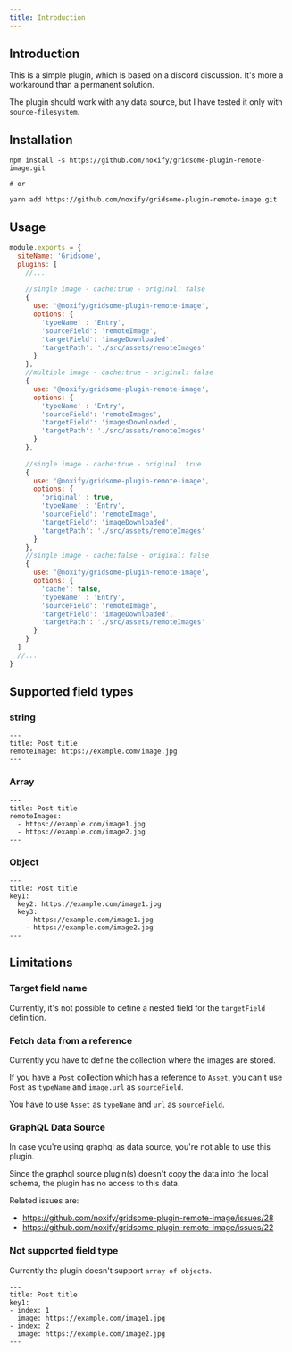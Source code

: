 ```yaml
---
title: Introduction
---
```


## Introduction

This is a simple plugin, which is based on a discord discussion.
It's more a workaround than a permanent solution.

The plugin should work with any data source, but I have tested it only with `source-filesystem`.

## Installation

```shell
npm install -s https://github.com/noxify/gridsome-plugin-remote-image.git

# or

yarn add https://github.com/noxify/gridsome-plugin-remote-image.git
```


## Usage

```js:title=gridsome.config.js
module.exports = {
  siteName: 'Gridsome',
  plugins: [
    //...
    
    //single image - cache:true - original: false
    {
      use: '@noxify/gridsome-plugin-remote-image',
      options: {
        'typeName' : 'Entry',
        'sourceField': 'remoteImage',
        'targetField': 'imageDownloaded',
        'targetPath': './src/assets/remoteImages'
      }
    },
    //multiple image - cache:true - original: false
    {
      use: '@noxify/gridsome-plugin-remote-image',
      options: {
        'typeName' : 'Entry',
        'sourceField': 'remoteImages',
        'targetField': 'imagesDownloaded',
        'targetPath': './src/assets/remoteImages'
      }
    },
    
    //single image - cache:true - original: true
    {
      use: '@noxify/gridsome-plugin-remote-image',
      options: {
        'original' : true,
        'typeName' : 'Entry',
        'sourceField': 'remoteImage',
        'targetField': 'imageDownloaded',
        'targetPath': './src/assets/remoteImages'
      }
    },
    //single image - cache:false - original: false
    {
      use: '@noxify/gridsome-plugin-remote-image',
      options: {
        'cache': false,
        'typeName' : 'Entry',
        'sourceField': 'remoteImage',
        'targetField': 'imageDownloaded',
        'targetPath': './src/assets/remoteImages'
      }
    }
  ]
  //...
}
```

## Supported field types

### string

```
---
title: Post title
remoteImage: https://example.com/image.jpg
---
```

### Array

```
---
title: Post title
remoteImages: 
  - https://example.com/image1.jpg
  - https://example.com/image2.jog
---
```

### Object

```
---
title: Post title
key1: 
  key2: https://example.com/image1.jpg
  key3: 
    - https://example.com/image1.jpg
    - https://example.com/image2.jog
---
```

## Limitations

### Target field name

Currently, it's not possible to define a nested field for the `targetField` definition.

### Fetch data from a reference

Currently you have to define the collection where the images are stored.

If you have a `Post` collection which has a reference to `Asset`, you can't use `Post` as `typeName` and `image.url` as `sourceField`.

You have to use `Asset` as `typeName` and `url` as `sourceField`.

### GraphQL Data Source

In case you're using graphql as data source, you're not able to use this plugin.

Since the graphql source plugin(s) doesn't copy the data into the local schema, the plugin has no access to this data.

Related issues are: 
* https://github.com/noxify/gridsome-plugin-remote-image/issues/28
* https://github.com/noxify/gridsome-plugin-remote-image/issues/22

### Not supported field type

Currently the plugin doesn't support `array of objects`.

```
---
title: Post title
key1:
- index: 1
  image: https://example.com/image1.jpg
- index: 2
  image: https://example.com/image2.jpg
---
```


